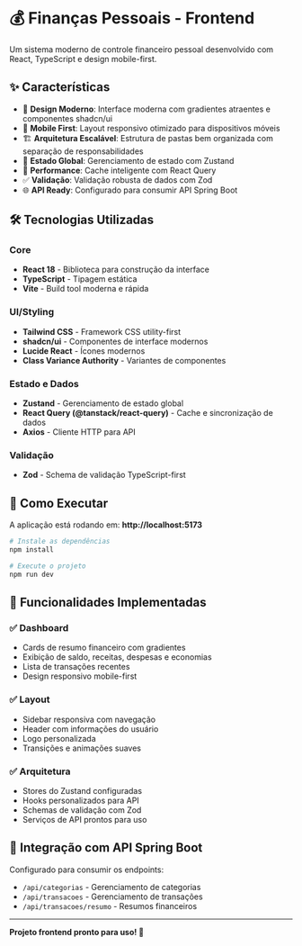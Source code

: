 # 💰 Finanças Pessoais - Frontend

Um sistema moderno de controle financeiro pessoal desenvolvido com React, TypeScript e design mobile-first.

## ✨ Características

- 🎨 **Design Moderno**: Interface moderna com gradientes atraentes e componentes shadcn/ui
- 📱 **Mobile First**: Layout responsivo otimizado para dispositivos móveis
- 🏗️ **Arquitetura Escalável**: Estrutura de pastas bem organizada com separação de responsabilidades
- 🔄 **Estado Global**: Gerenciamento de estado com Zustand
- 🚀 **Performance**: Cache inteligente com React Query
- ✅ **Validação**: Validação robusta de dados com Zod
- 🌐 **API Ready**: Configurado para consumir API Spring Boot

## 🛠️ Tecnologias Utilizadas

### Core

- **React 18** - Biblioteca para construção da interface
- **TypeScript** - Tipagem estática
- **Vite** - Build tool moderna e rápida

### UI/Styling

- **Tailwind CSS** - Framework CSS utility-first
- **shadcn/ui** - Componentes de interface modernos
- **Lucide React** - Ícones modernos
- **Class Variance Authority** - Variantes de componentes

### Estado e Dados

- **Zustand** - Gerenciamento de estado global
- **React Query (@tanstack/react-query)** - Cache e sincronização de dados
- **Axios** - Cliente HTTP para API

### Validação

- **Zod** - Schema de validação TypeScript-first

## 🚀 Como Executar

A aplicação está rodando em: **http://localhost:5173**

```bash
# Instale as dependências
npm install

# Execute o projeto
npm run dev
```

## 🎯 Funcionalidades Implementadas

### ✅ Dashboard

- Cards de resumo financeiro com gradientes
- Exibição de saldo, receitas, despesas e economias
- Lista de transações recentes
- Design responsivo mobile-first

### ✅ Layout

- Sidebar responsiva com navegação
- Header com informações do usuário
- Logo personalizada
- Transições e animações suaves

### ✅ Arquitetura

- Stores do Zustand configuradas
- Hooks personalizados para API
- Schemas de validação com Zod
- Serviços de API prontos para uso

## 🔗 Integração com API Spring Boot

Configurado para consumir os endpoints:

- `/api/categorias` - Gerenciamento de categorias
- `/api/transacoes` - Gerenciamento de transações
- `/api/transacoes/resumo` - Resumos financeiros

---

**Projeto frontend pronto para uso! 🎉**
